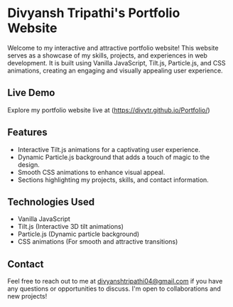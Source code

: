 # Divyansh Tripathi's Portfolio Website

Welcome to my interactive and attractive portfolio website! This website serves as a showcase of my skills, projects, and experiences in web development. It is built using Vanilla JavaScript, Tilt.js, Particle.js, and CSS animations, creating an engaging and visually appealing user experience.

## Live Demo

Explore my portfolio website live at (https://divytr.github.io/Portfolio/)

## Features

- Interactive Tilt.js animations for a captivating user experience.
- Dynamic Particle.js background that adds a touch of magic to the design.
- Smooth CSS animations to enhance visual appeal.
- Sections highlighting my projects, skills, and contact information.

## Technologies Used

- Vanilla JavaScript
- Tilt.js (Interactive 3D tilt animations)
- Particle.js (Dynamic particle background)
- CSS animations (For smooth and attractive transitions)



## Contact

Feel free to reach out to me at divyanshtripathi04@gmail.com if you have any questions or opportunities to discuss. I'm open to collaborations and new projects!
